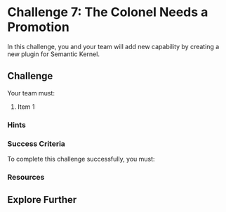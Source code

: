 # Challenge 7: The Colonel Needs a Promotion

In this challenge, you and your team will add new capability by creating a new plugin for Semantic Kernel.

## Challenge

Your team must:

1. Item 1

### Hints



### Success Criteria

To complete this challenge successfully, you must:



### Resources



## Explore Further


